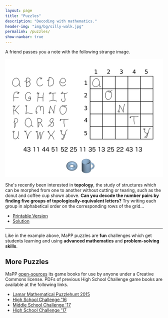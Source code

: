 ```yaml
---
layout: page
title: "Puzzles"
description: "Decoding with mathematics."
header-img: "img/bg/silly-walk.jpg"
permalink: /puzzles/
show-navbar: true
---
```


A friend passes you a note with the following strange image.

![Example Puzzle](/img/topology-puzzle.png)

She's recently been interested in **topology**, the study of structures
which can be morphed from one to another without cutting or tearing,
such as the donut and coffee cup shown above.
**Can you decode the number pairs by finding five groups of
topologically-equivalent letters?** Try writing each group in alphabetical
order on the corresponding rows of the grid...

* [Printable Version](https://github.com/MaPPmath/example-puzzle/raw/master/mapp-example-puzzle.pdf)
* [Solution](/img/topology-puzzle-solution.png)

---

Like in the example above, MaPP puzzles are **fun** challenges
which get students learning and using **advanced mathematics** and
**problem-solving skills**.

## More Puzzles

MaPP [open-sources](/open/) its game books for use by anyone under a
Creative Commons license. PDFs of previous High School Challenge game books
are available at the following links.

- [Lamar Mathematical Puzzlehunt 2015][lamp2015]
- [High School Challenge '16][hsc16]
- [Middle School Challenge '17][msc17]
- [High School Challenge '17][hsc17]

[lamp2015]: https://github.com/MaPPmath/lamp-2015/raw/master/booklet.pdf
[hsc16]: https://github.com/MaPPmath/hsc16/raw/master/booklet.pdf
[msc17]: https://github.com/MaPPmath/msc17/raw/master/msc17-game-book.pdf
[hsc17]: https://github.com/MaPPmath/hsc17/raw/master/mapp-hsc17-game-book.pdf
